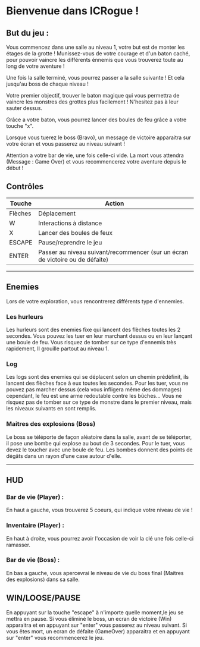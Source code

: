 # Bienvenue dans ICRogue ! 

## But du jeu : 
Vous commencez dans une salle au niveau 1, votre but est de monter les étages de la grotte !
Munissez-vous de votre courage et d'un baton caché, pour pouvoir vaincre les différents énnemis que vous trouverez toute au long de votre aventure ! 

Une fois la salle terminé, vous pourrez passer a la salle suivante ! Et cela jusqu'au boss de chaque niveau !

Votre premier objectif, trouver le baton magique qui vous permettra de vaincre les monstres des grottes plus facilement ! N'hesitez pas à leur sauter dessus. 

Grâce a votre baton, vous pourrez lancer des boules de feu grâce a votre touche "x". 

Lorsque vous tuerez le boss (Bravo), un message de victoire apparaitra sur votre écran et vous passerez au niveau suivant !

Attention a votre bar de vie, une fois celle-ci vide. La mort vous attendra (Message : Game Over) et vous recommencerez votre aventure depuis le début !

## Contrôles

| Touche  | Action                                                                        |
|---------|-------------------------------------------------------------------------------|
| Flèches | Déplacement                                                                   |
| W       | Interactions à distance                                                       |
| X       | Lancer des boules de feux                                                     |
| ESCAPE  | Pause/reprendre le jeu                                                        |
| ENTER   | Passer au niveau suivant/recommencer (sur un écran de victoire ou de défaite) |

---

## Enemies
Lors de votre exploration, vous rencontrerez différents type d'ennemies. 

### Les hurleurs
Les hurleurs sont des enemies fixe qui lancent des flèches toutes les 2 secondes. Vous pouvez les tuer en leur marchant dessus ou en leur lançant une boule de feu.
Vous risquez de tomber sur ce type d'ennemis très rapidement, Il grouille partout au niveau 1.

### Log
Les logs sont des enemies qui se déplacent selon un chemin prédéfinit, ils lancent des flèches face à eux toutes les secondes. Pour les tuer, vous ne pouvez pas marcher dessus (cela vous infligera même des dommages) cependant, le feu est une arme redoutable contre les bûches...
Vous ne risquez pas de tomber sur ce type de monstre dans le premier niveau, mais les niveaux suivants en sont remplis.

### Maitres des explosions (Boss)
Le boss se téléporte de façon aléatoire dans la salle, avant de se téléporter, il pose une bombe qui explose au bout de 3 secondes. Pour le tuer, vous devez le toucher avec une boule de feu.
Les bombes donnent des points de dégâts dans un rayon d'une case autour d'elle.

---

## HUD

### Bar de vie (Player) : 
En haut a gauche, vous trouverez 5 coeurs, qui indique votre niveau de vie !

### Inventaire (Player) : 
En haut à droite, vous pourrez avoir l'occasion de voir la clé une fois celle-ci ramasser. 

### Bar de vie (Boss) : 
En bas a gauche, vous apercevrai le niveau de vie du boss final (Maitres des explosions) dans sa salle. 

## WIN/LOOSE/PAUSE
En appuyant sur la touche "escape" à n'importe quelle moment,le jeu se mettra en pause.
Si vous éliminé le boss, un ecran de victoire (Win) apparaitra et en appuyant sur "enter" vous passerez au niveau suivant.
Si vous êtes mort, un ecran de défaite (GameOver) apparaitra et en appuyant sur "enter" vous recommencerez le jeu.
